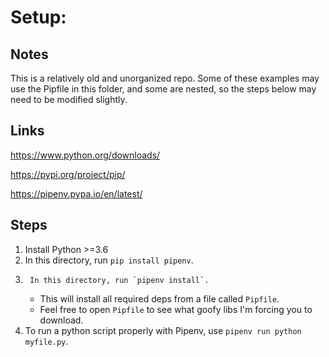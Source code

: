 # Setup:

## Notes

This is a relatively old and unorganized repo. Some of these examples may use the Pipfile in this folder, and some are nested, so the steps below may need to be modified slightly.

## Links

https://www.python.org/downloads/

https://pypi.org/project/pip/

https://pipenv.pypa.io/en/latest/

## Steps

1. 	Install Python >=3.6
2.	In this directory, run `pip install pipenv`.
3.  	In this directory, run `pipenv install`.
	- This will install all required deps from a file called `Pipfile`.
	- Feel free to open `Pipfile` to see what goofy libs I'm forcing you to 
		download.
4. 	To run a python script properly with Pipenv, use `pipenv run python myfile.py`.
